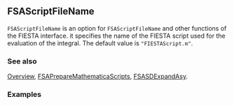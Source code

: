 ## FSAScriptFileName

`FSAScriptFileName` is an option for `FSAScriptFileName` and other functions of the FIESTA interface. it specifies the name of the FIESTA script used for the evaluation of the integral. The default value is `"FIESTAScript.m"`.

### See also

[Overview](Extra/FeynHelpers.md), [FSAPrepareMathematicaScripts](FSAPrepareMathematicaScripts.md), [FSASDExpandAsy](FSASDExpandAsy.md).

### Examples
